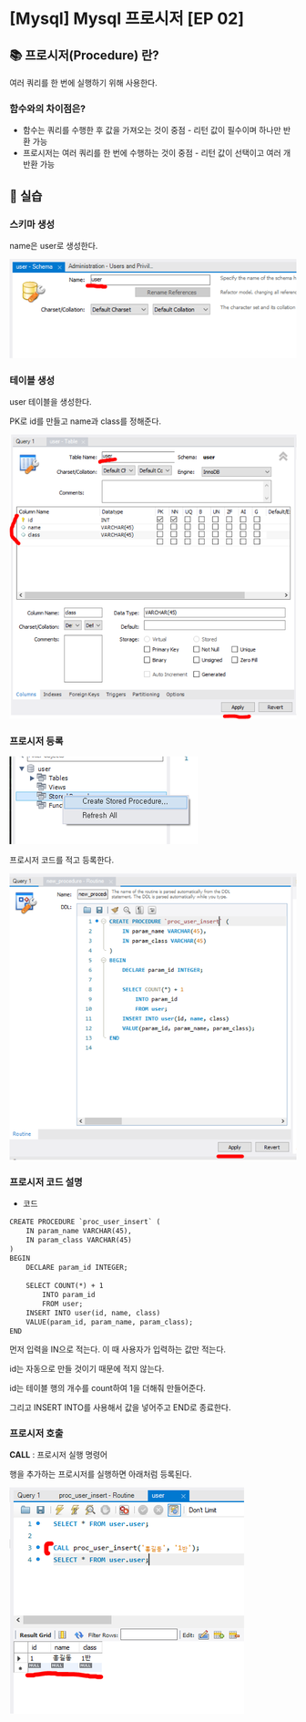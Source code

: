 # [Mysql] Mysql 프로시저 [EP 02]

## 📚 프로시저(Procedure) 란?

여러 쿼리를 한 번에 실행하기 위해 사용한다.

### 함수와의 차이점은?

- 함수는 쿼리를 수행한 후 값을 가져오는 것이 중점 - 리턴 값이 필수이며 하나만 반환 가능
- 프로시저는 여러 쿼리를 한 번에 수행하는 것이 중점 - 리턴 값이 선택이고 여러 개 반환 가능



## 📖 실습

### 스키마 생성 

name은 user로 생성한다.

![image-20220629132917846](README.assets/image-20220629132917846.png)

### 테이블 생성

user 테이블을 생성한다.

PK로 id를 만들고 name과 class를 정해준다.

![image-20220629133223072](README.assets/image-20220629133223072.png)

### 프로시저 등록

![image-20220629133351287](README.assets/image-20220629133351287.png)

프로시저 코드를 적고 등록한다.

![image-20220629133611280](README.assets/image-20220629133611280.png)

### 프로시저 코드 설명

- 코드

```mysql
CREATE PROCEDURE `proc_user_insert` (
	IN param_name VARCHAR(45),
    IN param_class VARCHAR(45)
)
BEGIN
	DECLARE param_id INTEGER;
    
    SELECT COUNT(*) + 1
		INTO param_id
        FROM user;
	INSERT INTO user(id, name, class)
    VALUE(param_id, param_name, param_class);
END
```

먼저 입력을 IN으로 적는다. 이 때 사용자가 입력하는 값만 적는다.

id는 자동으로 만들 것이기 때문에 적지 않는다.

id는 테이블 행의 개수를 count하여 1을 더해줘 만들어준다.

그리고 INSERT INTO를 사용해서 값을 넣어주고 END로 종료한다.



### 프로시저 호출

**CALL** : 프로시저 실행 명령어

행을 추가하는 프로시저를 실행하면 아래처럼 등록된다.

![image-20220629133911088](README.assets/image-20220629133911088.png)